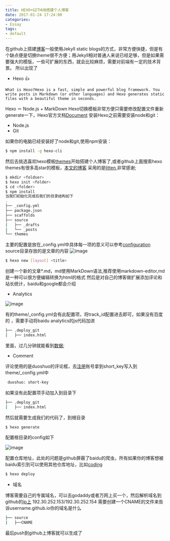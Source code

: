 ```yaml
---
title: HEXO+GITHUB搭建个人博客
date: 2017-01-24 17:24:00
categories:
- Essay
tags:
- default
---
```


在github上搭建[博客](http://learn2pro.tech)一般使用Jekyll static blogs的方式，非常方便快捷，但是有个缺点便是切换theme很不方便；用Jekyll相对普通人来说已经足够，但是如果需要强大的模版，一些可扩展的东西，就会比较麻烦，需要对前端有一定的技术背景。
所以出现了
* Hexo :+1:
```
What is Hexo?Hexo is a fast, simple and powerful blog framework. You write posts in Markdown (or other languages) and Hexo generates static files with a beautiful theme in seconds.
```
Hexo ＝ Node.js + MarkDown
Hexo切换模板非常方便只需要修改配置文件重新generate一下，Hexo官方文档[Document](https://hexo.io/docs/)
安装Hexo之前需要安装node和git：

 * Node.js
 * Git

如果你的电脑已经安装好了node和git,使用npm安装：

```bash
$ npm install -g hexo-cli
```
然后去挑选喜欢hexo模板[themes](https://hexo.io/themes/)开始搭建个人博客了,或者github上面搜索hexo themes有很多高star的模板，[本文的博客](http://learn2pro.tech)
采用的是[litten](http://litten.me),非常感谢;

```bash
$ mkdir <foldser>
$ hexo init <folder>
$ cd <folder>
$ npm install
当我们初始化完成后我们的目录结构如下
.
├── _config.yml
├── package.json
├── scaffolds
├── source
|   ├── _drafts
|   └── _posts
└── themes
```

<!-- more -->
主要的配置是放在_config.yml中具体每一项的意义可以参考[configuration](https://hexo.io/docs/configuration.html)
source目录存放的是文章的内容
![image](https://cloud.githubusercontent.com/assets/17799557/22239845/3c99f700-e253-11e6-98cd-0e800f193ca2.png)
```bash
$ hexo new [layout] <title>
```
创建一个新的文章*.md，md使用MarkDown语法,推荐使用markdown-editor,md是一种可以很方便编辑转换为html的格式
然后是对自己的博客做扩展添加评论和站长统计，baidu和google都会介绍

 * Analytics
 
![image](https://cloud.githubusercontent.com/assets/17799557/22240151/b794c308-e254-11e6-96b7-ebdb55fa59de.png)

有的theme/_config.yml会有此配置项，将track_id配置进去即可，如果没有百度的 ，需要手动将baidu analytics的js代码加进
```bash
├── .deploy_git
|   ├── index.html
```
里面，过几分钟就能看到[数据](https://analytics.google.com);

 * Comment
 
 评论使用的是duoshuo的评论框，去[注册](http://duoshuo.com/)账号拿到short_key写入到theme/_config.yml中
 
 ```bash
  duoshuo: short-key
```
如果没有此配置项手动加入到目录下

```bash
├── .deploy_git
|   ├── index.html
```

然后就需要生成我们的代码了，到根目录

```bash
$ hexo generate
```

配置根目录的config如下

![image](https://cloud.githubusercontent.com/assets/17799557/22240571/b71951c6-e256-11e6-908b-96c3f8f48e9b.png)

配置仓库地址，此处的问题是github屏蔽了baidu的爬虫，所有如果你的博客想被baidu索引到可以使用其他仓库地址，比如[coding](https://coding.net/git)
```bash
$ hexo deploy
```

 * 域名
 
 博客需要自己的专属域名，可以去godaddy或者万网上买一个，然后解析域名到github的[ip上](https://help.github.com/articles/setting-up-an-apex-domain/#configuring-a-records-with-your-dns-provider) 192.30.252.153/192.30.252.154
 需要创建一个CNAME的文件来告诉username.github.io你的域名是什么
 
 ```bash
├── source
|   ├──CNAME
```
最后push到github上博客就可以生成了